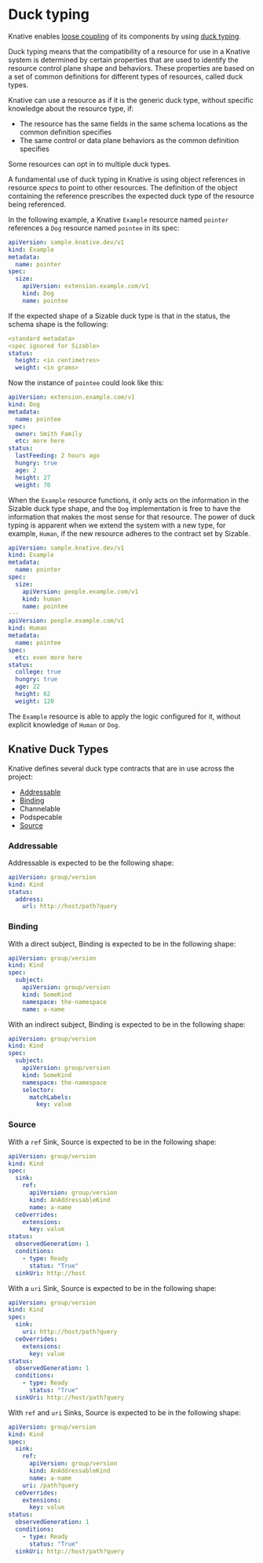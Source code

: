 # Duck typing

Knative enables [loose coupling](https://en.wikipedia.org/wiki/Loose_coupling) of its components by using [duck typing](https://en.wikipedia.org/wiki/Duck_typing).

Duck typing means that the compatibility of a resource for use in a Knative system is determined by
certain properties that are used to identify the resource control plane shape and behaviors.
These properties are based on a set of common definitions for different types of resources, called
duck types.
<!-- What are the duck types? The properties? The common definitions? The types of resources? -->

Knative can use a resource as if it is the generic duck type, without specific knowledge about the
resource type, if:

* The resource has the same fields in the same schema locations as the common definition specifies
* The same control or data plane behaviors as the common definition specifies

Some resources can opt in to multiple duck types.

<!-- TODO: point to Discovery ClusterDuckType documentation. -->

A fundamental use of duck typing in Knative is using object references in resource _specs_ to point
to other resources.
The definition of the object containing the reference prescribes the expected duck type of the
resource being referenced.

In the following example, a Knative `Example` resource named `pointer` references a `Dog` resource
named `pointee` in its spec:

```yaml
apiVersion: sample.knative.dev/v1
kind: Example
metadata:
  name: pointer
spec:
  size:
    apiVersion: extension.example.com/v1
    kind: Dog
    name: pointee
```

If the expected shape of a Sizable duck type is that in the status, the schema shape is the
following: <!-- If possible, we want to call these examples "resource" shapes, not "schema" shapes, because we've only talked of "resources" so far. Ask an engineer if that's okay. -->

```yaml
<standard metadata>
<spec ignored for Sizable>
status:
  height: <in centimetres>
  weight: <in grams>
```

Now the instance of `pointee` could look like this:

```yaml
apiVersion: extension.example.com/v1
kind: Dog
metadata:
  name: pointee
spec:
  owner: Smith Family
  etc: more here
status:
  lastFeeding: 2 hours ago
  hungry: true
  age: 2
  height: 27
  weight: 70
```

When the `Example` resource functions, it only acts on the information in the Sizable duck type
shape, and the `Dog` implementation is free to have the information that makes the most sense for
that resource.
The power of duck typing is apparent when we extend the system with a new type, for example,
`Human`, if the new resource adheres to the contract set by Sizable.

```yaml
apiVersion: sample.knative.dev/v1
kind: Example
metadata:
  name: pointer
spec:
  size:
    apiVersion: people.example.com/v1
    kind: human
    name: pointee
---
apiVersion: people.example.com/v1
kind: Human
metadata:
  name: pointee
spec:
  etc: even more here
status:
  college: true
  hungry: true
  age: 22
  height: 62
  weight: 120
```

The `Example` resource is able to apply the logic configured for it, without explicit
knowledge of `Human` or `Dog`.

## Knative Duck Types

Knative defines several duck type contracts that are in use across the project:

- [Addressable](#addressable)
- [Binding](#binding)
- Channelable <!-- TODO -->
- Podspecable <!-- TODO -->
- [Source](#source)

### Addressable

Addressable is expected to be the following shape:

```yaml
apiVersion: group/version
kind: Kind
status:
  address:
    url: http://host/path?query
```

### Binding

With a direct subject, Binding is expected to be in the following shape:

```yaml
apiVersion: group/version
kind: Kind
spec:
  subject:
    apiVersion: group/version
    kind: SomeKind
    namespace: the-namespace
    name: a-name
```

With an indirect subject, Binding is expected to be in the following shape:

```yaml
apiVersion: group/version
kind: Kind
spec:
  subject:
    apiVersion: group/version
    kind: SomeKind
    namespace: the-namespace
    selector:
      matchLabels:
        key: value
```

### Source

With a `ref` Sink, Source is expected to be in the following shape:

```yaml
apiVersion: group/version
kind: Kind
spec:
  sink:
    ref:
      apiVersion: group/version
      kind: AnAddressableKind
      name: a-name
  ceOverrides:
    extensions:
      key: value
status:
  observedGeneration: 1
  conditions:
    - type: Ready
      status: "True"
  sinkUri: http://host
```

With a `uri` Sink, Source is expected to be in the following shape:

```yaml
apiVersion: group/version
kind: Kind
spec:
  sink:
    uri: http://host/path?query
  ceOverrides:
    extensions:
      key: value
status:
  observedGeneration: 1
  conditions:
    - type: Ready
      status: "True"
  sinkUri: http://host/path?query
```

With `ref` and `uri` Sinks, Source is expected to be in the following shape:

```yaml
apiVersion: group/version
kind: Kind
spec:
  sink:
    ref:
      apiVersion: group/version
      kind: AnAddressableKind
      name: a-name
    uri: /path?query
  ceOverrides:
    extensions:
      key: value
status:
  observedGeneration: 1
  conditions:
    - type: Ready
      status: "True"
  sinkUri: http://host/path?query
```
